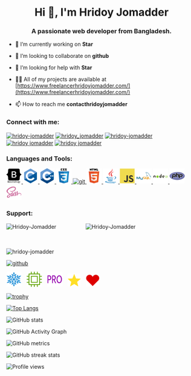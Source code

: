 <!-- ### Hi there 👋

**Hridoy-Jomadder/Hridoy-Jomadder** is a ✨ _special_ ✨ repository because its `README.md` (this file) appears on your GitHub profile.

Here are some ideas to get you started:

- 🔭 I’m currently working on ...
- 🌱 I’m currently learning ...
- 👯 I’m looking to collaborate on ...
- 🤔 I’m looking for help with ...
- 💬 Ask me about ...
- 📫 How to reach me: ...
- 😄 Pronouns: ...
- ⚡ Fun fact: ... -->
<h1 align="center">Hi 👋, I'm Hridoy Jomadder</h1>
<h3 align="center">A passionate web developer from Bangladesh.</h3>

- 🔭 I’m currently working on **Star**

- 👯 I’m looking to collaborate on **github**

- 🤝 I’m looking for help with **Star**

- 👨‍💻 All of my projects are available at [https://www.freelancerhridoyjomadder.com/](https://www.freelancerhridoyjomadder.com/)

- 📫 How to reach me **contacthridoyjomadder**

<h3 align="left">Connect with me:</h3>
<p align="left">
<a href="https://dev.to/hridoy-jomadder" target="blank"><img align="center" src="https://raw.githubusercontent.com/rahuldkjain/github-profile-readme-generator/master/src/images/icons/Social/devto.svg" alt="hridoy-jomadder" height="30" width="40" /></a>
<a href="https://twitter.com/hridoy_jomadder" target="blank"><img align="center" src="https://raw.githubusercontent.com/rahuldkjain/github-profile-readme-generator/master/src/images/icons/Social/twitter.svg" alt="hridoy_jomadder" height="30" width="40" /></a>
<a href="https://linkedin.com/in/hridoy-jomadder" target="blank"><img align="center" src="https://raw.githubusercontent.com/rahuldkjain/github-profile-readme-generator/master/src/images/icons/Social/linked-in-alt.svg" alt="hridoy-jomadder" height="30" width="40" /></a>
<a href="https://fb.com/hridoy jomadder" target="blank"><img align="center" src="https://raw.githubusercontent.com/rahuldkjain/github-profile-readme-generator/master/src/images/icons/Social/facebook.svg" alt="hridoy jomadder" height="30" width="40" /></a>
<a href="https://www.youtube.com/c/hridoy jomadder" target="blank"><img align="center" src="https://raw.githubusercontent.com/rahuldkjain/github-profile-readme-generator/master/src/images/icons/Social/youtube.svg" alt="hridoy jomadder" height="30" width="40" /></a>
</p>

<h3 align="left">Languages and Tools:</h3>
<p align="left"> <a href="https://getbootstrap.com" target="_blank" rel="noreferrer"> <img src="https://raw.githubusercontent.com/devicons/devicon/master/icons/bootstrap/bootstrap-plain-wordmark.svg" alt="bootstrap" width="40" height="40"/> </a> <a href="https://www.cprogramming.com/" target="_blank" rel="noreferrer"> <img src="https://raw.githubusercontent.com/devicons/devicon/master/icons/c/c-original.svg" alt="c" width="40" height="40"/> </a> <a href="https://www.w3schools.com/cpp/" target="_blank" rel="noreferrer"> <img src="https://raw.githubusercontent.com/devicons/devicon/master/icons/cplusplus/cplusplus-original.svg" alt="cplusplus" width="40" height="40"/> </a> <a href="https://www.w3schools.com/css/" target="_blank" rel="noreferrer"> <img src="https://raw.githubusercontent.com/devicons/devicon/master/icons/css3/css3-original-wordmark.svg" alt="css3" width="40" height="40"/> </a> <a href="https://git-scm.com/" target="_blank" rel="noreferrer"> <img src="https://www.vectorlogo.zone/logos/git-scm/git-scm-icon.svg" alt="git" width="40" height="40"/> </a> <a href="https://www.w3.org/html/" target="_blank" rel="noreferrer"> <img src="https://raw.githubusercontent.com/devicons/devicon/master/icons/html5/html5-original-wordmark.svg" alt="html5" width="40" height="40"/> </a> <a href="https://www.java.com" target="_blank" rel="noreferrer"> <img src="https://raw.githubusercontent.com/devicons/devicon/master/icons/java/java-original.svg" alt="java" width="40" height="40"/> </a> <a href="https://developer.mozilla.org/en-US/docs/Web/JavaScript" target="_blank" rel="noreferrer"> <img src="https://raw.githubusercontent.com/devicons/devicon/master/icons/javascript/javascript-original.svg" alt="javascript" width="40" height="40"/> </a> <a href="https://www.mysql.com/" target="_blank" rel="noreferrer"> <img src="https://raw.githubusercontent.com/devicons/devicon/master/icons/mysql/mysql-original-wordmark.svg" alt="mysql" width="40" height="40"/> </a> <a href="https://nodejs.org" target="_blank" rel="noreferrer"> <img src="https://raw.githubusercontent.com/devicons/devicon/master/icons/nodejs/nodejs-original-wordmark.svg" alt="nodejs" width="40" height="40"/> </a> <a href="https://www.php.net" target="_blank" rel="noreferrer"> <img src="https://raw.githubusercontent.com/devicons/devicon/master/icons/php/php-original.svg" alt="php" width="40" height="40"/> </a> <a href="https://sass-lang.com" target="_blank" rel="noreferrer"> <img src="https://raw.githubusercontent.com/devicons/devicon/master/icons/sass/sass-original.svg" alt="sass" width="40" height="40"/> </a> </p>

<h3 align="left">Support:</h3>
<p><a href="https://www.buymeacoffee.com/Hridoy-Jomadder"> <img align="left" src="https://cdn.buymeacoffee.com/buttons/v2/default-yellow.png" height="50" width="210" alt="Hridoy-Jomadder" /></a><a href="https://ko-fi.com/Hridoy-Jomadder"> <img align="left" src="https://cdn.ko-fi.com/cdn/kofi3.png?v=3" height="50" width="210" alt="Hridoy-Jomadder" /></a></p><br><br>

<p>&nbsp;<img align="center" src="https://github-readme-stats.vercel.app/api?username=hridoy-jomadder&show_icons=true&locale=en" alt="hridoy-jomadder" /></p>

[<img src='https://cdn.jsdelivr.net/npm/simple-icons@3.0.1/icons/github.svg' alt='github' height='40'>](https://github.com/Hridoy-Jomadder)  

<a href='https://archiveprogram.github.com/'><img src='https://raw.githubusercontent.com/acervenky/animated-github-badges/master/assets/acbadge.gif' width='40' height='40'></a> <a href='https://docs.github.com/en/developers'><img src='https://raw.githubusercontent.com/acervenky/animated-github-badges/master/assets/devbadge.gif' width='40' height='40'></a> <a href='https://github.com/pricing'><img src='https://raw.githubusercontent.com/acervenky/animated-github-badges/master/assets/pro.gif' width='40' height='40'></a> <a href='https://stars.github.com/'><img src='https://raw.githubusercontent.com/acervenky/animated-github-badges/master/assets/starbadge.gif' width='35' height='35'></a> <a href='https://docs.github.com/en/github/supporting-the-open-source-community-with-github-sponsors'><img src='https://raw.githubusercontent.com/acervenky/animated-github-badges/master/assets/sponsorbadge.gif' width='35' height='35'></a> 

[![trophy](https://github-profile-trophy.vercel.app/?username=Hridoy-Jomadder)](https://github.com/ryo-ma/github-profile-trophy)

[![Top Langs](https://github-readme-stats.vercel.app/api/top-langs/?username=Hridoy-Jomadder)](https://github.com/anuraghazra/github-readme-stats)

![GitHub stats](https://github-readme-stats.vercel.app/api?username=Hridoy-Jomadder&show_icons=true&count_private=true)  

![GitHub Activity Graph](https://activity-graph.herokuapp.com/graph?username=Hridoy-Jomadder)  

![GitHub metrics](https://metrics.lecoq.io/Hridoy-Jomadder)  

![GitHub streak stats](https://streak-stats.demolab.com/?user=Hridoy-Jomadder)  

![Profile views](https://gpvc.arturio.dev/Hridoy-Jomadder)  
